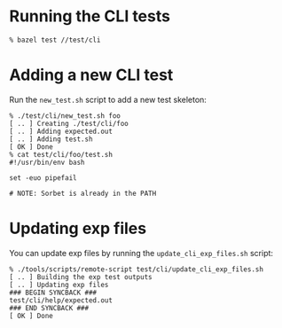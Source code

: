 # Running the CLI tests

```
% bazel test //test/cli
```

# Adding a new CLI test

Run the `new_test.sh` script to add a new test skeleton:

```
% ./test/cli/new_test.sh foo
[ .. ] Creating ./test/cli/foo
[ .. ] Adding expected.out
[ .. ] Adding test.sh
[ OK ] Done
% cat test/cli/foo/test.sh
#!/usr/bin/env bash

set -euo pipefail

# NOTE: Sorbet is already in the PATH
```

# Updating exp files

You can update exp files by running the `update_cli_exp_files.sh` script:

```
% ./tools/scripts/remote-script test/cli/update_cli_exp_files.sh
[ .. ] Building the exp test outputs
[ .. ] Updating exp files
### BEGIN SYNCBACK ###
test/cli/help/expected.out
### END SYNCBACK ###
[ OK ] Done
```
